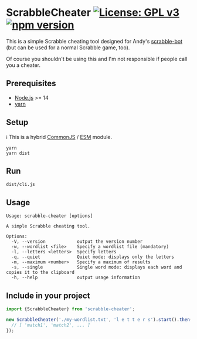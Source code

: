 # ScrabbleCheater [![License: GPL v3](https://img.shields.io/badge/License-GPLv3-blue.svg)](https://www.gnu.org/licenses/gpl-3.0) [![npm version](https://img.shields.io/npm/v/scrabble-cheater.svg?style=flat)](https://www.npmjs.com/package/scrabble-cheater)

This is a simple Scrabble cheating tool designed for Andy's [scrabble-bot](https://github.com/AndyLnd/scrabble-bot) (but can be used for a normal Scrabble game, too).

Of course you shouldn't be using this and I'm not responsible if people call you a cheater.

## Prerequisites

- [Node.js](https://nodejs.org) >= 14
- [yarn](https://classic.yarnpkg.com)

## Setup

ℹ️ This is a hybrid [CommonJS](https://nodejs.org/docs/latest/api/modules.html#modules-commonjs-modules) / [ESM](https://nodejs.org/api/esm.html#introduction) module.

```
yarn
yarn dist
```

## Run

```
dist/cli.js
```

## Usage

```
Usage: scrabble-cheater [options]

A simple Scrabble cheating tool.

Options:
  -V, --version            output the version number
  -w, --wordlist <file>    Specify a wordlist file (mandatory)
  -l, --letters <letters>  Specify letters
  -q, --quiet              Quiet mode: displays only the letters
  -m, --maximum <number>   Specify a maximum of results
  -s, --single             Single word mode: displays each word and copies it to the clipboard
  -h, --help               output usage information
```

## Include in your project

```ts
import {ScrabbleCheater} from 'scrabble-cheater';

new ScrabbleCheater('./my-wordlist.txt', 'l e t t e r s').start().then(matches => {
  // [ 'match1', 'match2', ... ]
});
```
